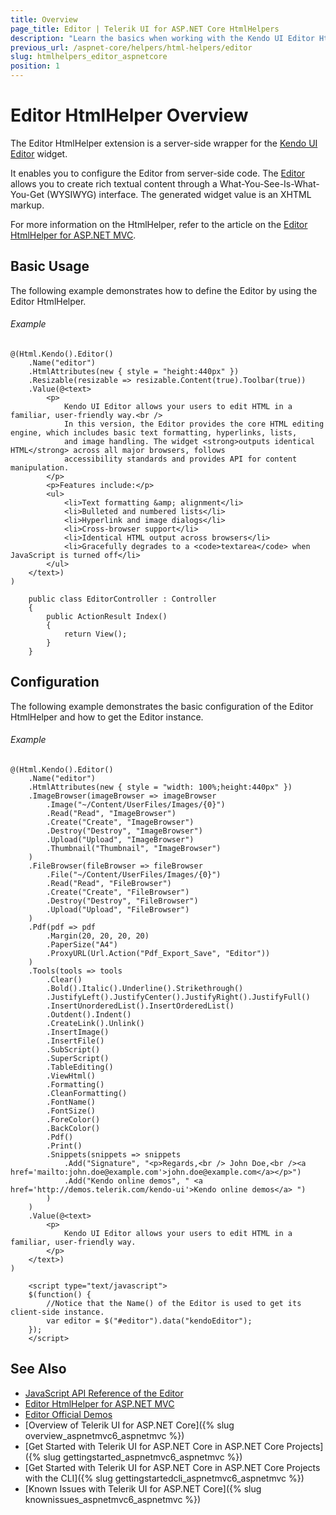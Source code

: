 ```yaml
---
title: Overview
page_title: Editor | Telerik UI for ASP.NET Core HtmlHelpers
description: "Learn the basics when working with the Kendo UI Editor HtmlHelper for ASP.NET Core (MVC 6 or ASP.NET Core MVC)."
previous_url: /aspnet-core/helpers/html-helpers/editor
slug: htmlhelpers_editor_aspnetcore
position: 1
---
```


# Editor HtmlHelper Overview

The Editor HtmlHelper extension is a server-side wrapper for the [Kendo UI Editor](http://demos.telerik.com/kendo-ui/editor/index) widget.

It enables you to configure the Editor from server-side code. The [Editor](http://docs.telerik.com/kendo-ui/controls/editors/editor/overview) allows you to create rich textual content through a What-You-See-Is-What-You-Get (WYSIWYG) interface. The generated widget value is an XHTML markup.

For more information on the HtmlHelper, refer to the article on the [Editor HtmlHelper for ASP.NET MVC](http://docs.telerik.com/aspnet-mvc/helpers/editor/overview).

## Basic Usage

The following example demonstrates how to define the Editor by using the Editor HtmlHelper.

###### Example

```Razor
@(Html.Kendo().Editor()
    .Name("editor")
    .HtmlAttributes(new { style = "height:440px" })
    .Resizable(resizable => resizable.Content(true).Toolbar(true))
    .Value(@<text>
        <p>
            Kendo UI Editor allows your users to edit HTML in a familiar, user-friendly way.<br />
            In this version, the Editor provides the core HTML editing engine, which includes basic text formatting, hyperlinks, lists,
            and image handling. The widget <strong>outputs identical HTML</strong> across all major browsers, follows
            accessibility standards and provides API for content manipulation.
        </p>
        <p>Features include:</p>
        <ul>
            <li>Text formatting &amp; alignment</li>
            <li>Bulleted and numbered lists</li>
            <li>Hyperlink and image dialogs</li>
            <li>Cross-browser support</li>
            <li>Identical HTML output across browsers</li>
            <li>Gracefully degrades to a <code>textarea</code> when JavaScript is turned off</li>
        </ul>
    </text>)
)
```
```Controller
    public class EditorController : Controller
    {
        public ActionResult Index()
        {
            return View();
        }
    }
```

## Configuration

The following example demonstrates the basic configuration of the Editor HtmlHelper and how to get the Editor instance.

###### Example

```
@(Html.Kendo().Editor()
    .Name("editor")
    .HtmlAttributes(new { style = "width: 100%;height:440px" })
    .ImageBrowser(imageBrowser => imageBrowser
        .Image("~/Content/UserFiles/Images/{0}")
        .Read("Read", "ImageBrowser")
        .Create("Create", "ImageBrowser")
        .Destroy("Destroy", "ImageBrowser")
        .Upload("Upload", "ImageBrowser")
        .Thumbnail("Thumbnail", "ImageBrowser")
    )
    .FileBrowser(fileBrowser => fileBrowser
        .File("~/Content/UserFiles/Images/{0}")
        .Read("Read", "FileBrowser")
        .Create("Create", "FileBrowser")
        .Destroy("Destroy", "FileBrowser")
        .Upload("Upload", "FileBrowser")
    )
    .Pdf(pdf => pdf
        .Margin(20, 20, 20, 20)
        .PaperSize("A4")
        .ProxyURL(Url.Action("Pdf_Export_Save", "Editor"))
    )
    .Tools(tools => tools
        .Clear()
        .Bold().Italic().Underline().Strikethrough()
        .JustifyLeft().JustifyCenter().JustifyRight().JustifyFull()
        .InsertUnorderedList().InsertOrderedList()
        .Outdent().Indent()
        .CreateLink().Unlink()
        .InsertImage()
        .InsertFile()
        .SubScript()
        .SuperScript()
        .TableEditing()
        .ViewHtml()
        .Formatting()
        .CleanFormatting()
        .FontName()
        .FontSize()
        .ForeColor()
        .BackColor()
        .Pdf()
        .Print()
        .Snippets(snippets => snippets
            .Add("Signature", "<p>Regards,<br /> John Doe,<br /><a href='mailto:john.doe@example.com'>john.doe@example.com</a></p>")
            .Add("Kendo online demos", " <a href='http://demos.telerik.com/kendo-ui'>Kendo online demos</a> ")
        )
    )
    .Value(@<text>
        <p>
            Kendo UI Editor allows your users to edit HTML in a familiar, user-friendly way.
        </p>
    </text>)
)

    <script type="text/javascript">
    $(function() {
        //Notice that the Name() of the Editor is used to get its client-side instance.
        var editor = $("#editor").data("kendoEditor");
    });
    </script>
```

## See Also

* [JavaScript API Reference of the Editor](http://docs.telerik.com/kendo-ui/api/javascript/ui/editor)
* [Editor HtmlHelper for ASP.NET MVC](http://docs.telerik.com/aspnet-mvc/helpers/editor/overview)
* [Editor Official Demos](http://demos.telerik.com/aspnet-core/editor/index)
* [Overview of Telerik UI for ASP.NET Core]({% slug overview_aspnetmvc6_aspnetmvc %})
* [Get Started with Telerik UI for ASP.NET Core in ASP.NET Core Projects]({% slug gettingstarted_aspnetmvc6_aspnetmvc %})
* [Get Started with Telerik UI for ASP.NET Core in ASP.NET Core Projects with the CLI]({% slug gettingstartedcli_aspnetmvc6_aspnetmvc %})
* [Known Issues with Telerik UI for ASP.NET Core]({% slug knownissues_aspnetmvc6_aspnetmvc %})
